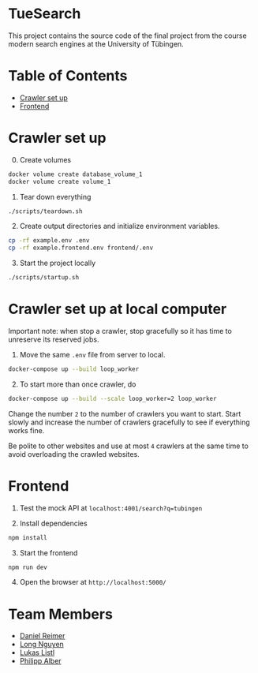 # TueSearch

This project contains the source code of the final project from the course modern search engines at the University of
Tübingen.

# Table of Contents
- [Crawler set up](#crawler-set-up)
- [Frontend](#frontend)

# Crawler set up

0. Create volumes


```bash
docker volume create database_volume_1
docker volume create volume_1
```

1. Tear down everything

```bash
./scripts/teardown.sh
```

2. Create output directories and initialize environment variables.

```bash
cp -rf example.env .env 
cp -rf example.frontend.env frontend/.env
```

3. Start the project locally

```bash
./scripts/startup.sh
```

# Crawler set up at local computer

Important note: when stop a crawler, stop gracefully so it has time to unreserve its reserved jobs.

1. Move the same `.env` file from server to local.

```bash
docker-compose up --build loop_worker
```

2. To start more than once crawler, do

```bash
docker-compose up --build --scale loop_worker=2 loop_worker
```

Change the number `2` to the number of crawlers you want to start. Start slowly and increase the number of crawlers
gracefully to see if everything works fine.

Be polite to other websites and use at most `4` crawlers at the same time to avoid overloading the crawled websites.

# Frontend

1. Test the mock API at `localhost:4001/search?q=tubingen`

2. Install dependencies

```bash
npm install
```

3. Start the frontend

```bash
npm run dev
```

4. Open the browser at `http://localhost:5000/`


# Team Members

- [Daniel Reimer](https://github.com/Seskahin)
- [Long Nguyen](https://github.com/longpollehn)
- [Lukas Listl](https://github.com/LukasListl)
- [Philipp Alber](https://github.com/coolusaHD)
